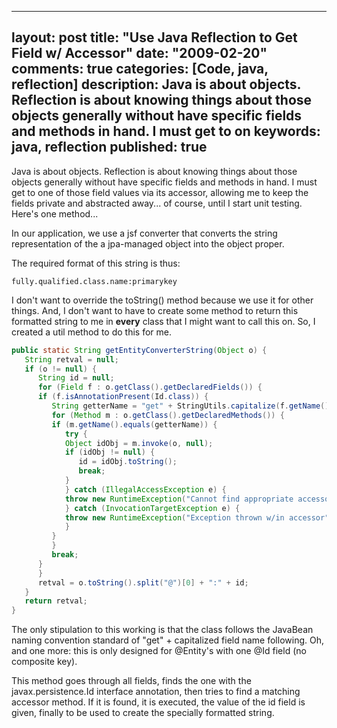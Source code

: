 
---
layout: post
title: "Use Java Reflection to Get Field w/ Accessor"
date: "2009-02-20"
comments: true
categories: [Code, java, reflection]
description: Java is about objects.  Reflection is about knowing things about those objects generally without have specific fields and methods in hand.  I must get to on
keywords: java, reflection
published: true
---

Java is about objects.  Reflection is about knowing things about those objects generally without have specific fields and methods in hand.  I must get to one of those field values via its accessor, allowing me to keep the fields private and abstracted away... of course, until I start unit testing.  Here's one method...
<!--more-->

In our application, we use a jsf converter that converts the string representation of the a jpa-managed object into the object proper.  

The required format of this string is thus:

```
fully.qualified.class.name:primarykey
```

I don't want to override the toString() method because we use it for other things.  And, I don't want to have to create some method to return this formatted string to me in <strong>every</strong> class that I might want to call this on.  So, I created a util method to do this for me.
    
```java
public static String getEntityConverterString(Object o) {
   String retval = null;
   if (o != null) {
      String id = null;
      for (Field f : o.getClass().getDeclaredFields()) {
      if (f.isAnnotationPresent(Id.class)) {
         String getterName = "get" + StringUtils.capitalize(f.getName());
         for (Method m : o.getClass().getDeclaredMethods()) {
         if (m.getName().equals(getterName)) {
            try {
            Object idObj = m.invoke(o, null);
            if (idObj != null) {
               id = idObj.toString();
               break;
            }
            } catch (IllegalAccessException e) {
            throw new RuntimeException("Cannot find appropriate accessor for @Id field ");
            } catch (InvocationTargetException e) {
            throw new RuntimeException("Exception thrown w/in accessor");
            }
         }
         }
         break;
      }
      }
      retval = o.toString().split("@")[0] + ":" + id;
   }
   return retval;
}
```

The only stipulation to this working is that the class follows the JavaBean naming convention standard of "get" + capitalized field name following.  Oh, and one more: this is only designed for @Entity's with one @Id field (no composite key).

This method goes through all fields, finds the one with the javax.persistence.Id interface annotation, then tries to find a matching accessor method.  If it is found, it is executed, the value of the id field is given, finally to be used to create the specially formatted string.

  
